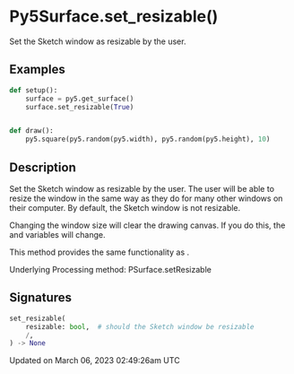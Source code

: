# Py5Surface.set_resizable()

Set the Sketch window as resizable by the user.

## Examples

<div class="example-table">

<div class="example-row"><div class="example-cell-image">

</div><div class="example-cell-code">

```python
def setup():
    surface = py5.get_surface()
    surface.set_resizable(True)


def draw():
    py5.square(py5.random(py5.width), py5.random(py5.height), 10)
```

</div></div>

</div>

## Description

Set the Sketch window as resizable by the user. The user will be able to resize the window in the same way as they do for many other windows on their computer. By default, the Sketch window is not resizable.

Changing the window size will clear the drawing canvas. If you do this, the [](sketch_width) and [](sketch_height) variables will change.

This method provides the same functionality as [](sketch_window_resizable).

Underlying Processing method: PSurface.setResizable

## Signatures

```python
set_resizable(
    resizable: bool,  # should the Sketch window be resizable
    /,
) -> None
```

Updated on March 06, 2023 02:49:26am UTC
